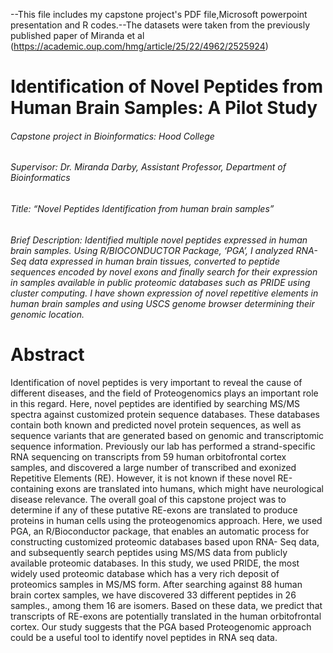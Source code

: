 --This file includes my capstone project's PDF file,Microsoft powerpoint presentation and R codes.--The datasets were taken from the previously published paper of Miranda et al (https://academic.oup.com/hmg/article/25/22/4962/2525924)


#  Identification of Novel Peptides from Human Brain Samples: A Pilot Study


###### Capstone project in Bioinformatics: Hood College                     	          
###### Supervisor: Dr. Miranda Darby, Assistant Professor, Department of Bioinformatics
###### Title: “Novel Peptides Identification from human brain samples”
###### Brief Description: Identified multiple novel peptides expressed in human brain samples. Using R/BIOCONDUCTOR Package, ‘PGA’, I analyzed RNA-Seq data expressed in human brain tissues, converted to peptide sequences encoded by novel exons and finally search for their expression in samples available in public proteomic databases such as PRIDE using cluster computing. I have shown expression of novel repetitive elements in human brain samples and using USCS genome browser determining their genomic location.


# Abstract

Identification of novel peptides is very important to reveal the cause of different diseases, and the
field of Proteogenomics plays an important role in this regard. Here, novel peptides are identified
by searching MS/MS spectra against customized protein sequence databases. These databases
contain both known and predicted novel protein sequences, as well as sequence variants that are
generated based on genomic and transcriptomic sequence information. Previously our lab has
performed a strand-specific RNA sequencing on transcripts from 59 human orbitofrontal cortex
samples, and discovered a large number of transcribed and exonized Repetitive Elements (RE).
However, it is not known if these novel RE-containing exons are translated into humans, which
might have neurological disease relevance. The overall goal of this capstone project was to
determine if any of these putative RE-exons are translated to produce proteins in human cells
using the proteogenomics approach. Here, we used PGA, an R/Bioconductor package, that
enables an automatic process for constructing customized proteomic databases based upon RNA-
Seq data, and subsequently search peptides using MS/MS data from publicly available proteomic
databases. In this study, we used PRIDE, the most widely used proteomic database which has a
very rich deposit of proteomics samples in MS/MS form. After searching against 88 human brain
cortex samples, we have discovered 33 different peptides in 26 samples., among them 16 are
isomers. Based on these data, we predict that transcripts of RE-exons are potentially translated in
the human orbitofrontal cortex. Our study suggests that the PGA based Proteogenomic approach
could be a useful tool to identify novel peptides in RNA seq data.
